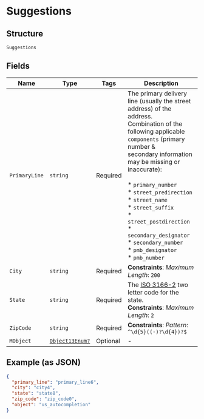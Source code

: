 
# Suggestions

## Structure

`Suggestions`

## Fields

| Name | Type | Tags | Description |
|  --- | --- | --- | --- |
| `PrimaryLine` | `string` | Required | The primary delivery line (usually the street address) of the address.<br>Combination of the following applicable `components` (primary number &<br>secondary information may be missing or inaccurate):<br><br>* `primary_number`<br>* `street_predirection`<br>* `street_name`<br>* `street_suffix`<br>* `street_postdirection`<br>* `secondary_designator`<br>* `secondary_number`<br>* `pmb_designator`<br>* `pmb_number` |
| `City` | `string` | Required | **Constraints**: *Maximum Length*: `200` |
| `State` | `string` | Required | The <a href="https://en.wikipedia.org/wiki/ISO_3166-2" target="_blank">ISO 3166-2</a> two letter code for the state.<br>**Constraints**: *Maximum Length*: `2` |
| `ZipCode` | `string` | Required | **Constraints**: *Pattern*: `^\d{5}((-)?\d{4})?$` |
| `MObject` | [`Object13Enum?`](../../doc/models/object-13-enum.md) | Optional | - |

## Example (as JSON)

```json
{
  "primary_line": "primary_line6",
  "city": "city4",
  "state": "state8",
  "zip_code": "zip_code0",
  "object": "us_autocompletion"
}
```

